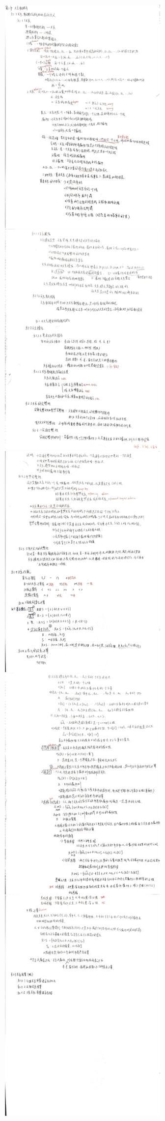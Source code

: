 ![](image/IMG_20230301_141734.jpg)
![](image/IMG_20230301_141829.jpg)
![](image/IMG_20230301_141841.jpg)
![](image/IMG_20230301_141902.jpg)
![](image/IMG_20230301_141914.jpg)
